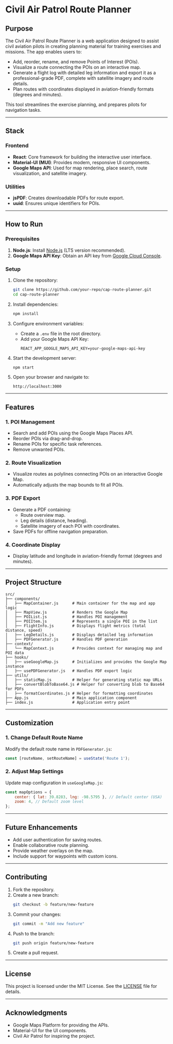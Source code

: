 
# Civil Air Patrol Route Planner

## **Purpose**

The Civil Air Patrol Route Planner is a web application designed to assist civil aviation pilots in creating planning material for training exercises and missions. The app enables users to:
- Add, reorder, rename, and remove Points of Interest (POIs).
- Visualize a route connecting the POIs on an interactive map.
- Generate a flight log with detailed leg information and export it as a professional-grade PDF, complete with satellite imagery and route details.
- Plan routes with coordinates displayed in aviation-friendly formats (degrees and minutes).

This tool streamlines the exercise planning, and prepares pilots for navigation tasks.

---

## **Stack**

### **Frontend**
- **React**: Core framework for building the interactive user interface.
- **Material-UI (MUI)**: Provides modern, responsive UI components.
- **Google Maps API**: Used for map rendering, place search, route visualization, and satellite imagery.

### **Utilities**
- **jsPDF**: Creates downloadable PDFs for route export.
- **uuid**: Ensures unique identifiers for POIs.

---

## **How to Run**

### **Prerequisites**
1. **Node.js**: Install [Node.js](https://nodejs.org/) (LTS version recommended).
2. **Google Maps API Key**: Obtain an API key from [Google Cloud Console](https://console.cloud.google.com/).

### **Setup**
1. Clone the repository:
   ```bash
   git clone https://github.com/your-repo/cap-route-planner.git
   cd cap-route-planner
   ```

2. Install dependencies:
   ```bash
   npm install
   ```

3. Configure environment variables:
   - Create a `.env` file in the root directory.
   - Add your Google Maps API Key:
     ```env
     REACT_APP_GOOGLE_MAPS_API_KEY=your-google-maps-api-key
     ```

4. Start the development server:
   ```bash
   npm start
   ```

5. Open your browser and navigate to:
   ```
   http://localhost:3000
   ```

---

## **Features**

### **1. POI Management**
- Search and add POIs using the Google Maps Places API.
- Reorder POIs via drag-and-drop.
- Rename POIs for specific task references.
- Remove unwanted POIs.

### **2. Route Visualization**
- Visualize routes as polylines connecting POIs on an interactive Google Map.
- Automatically adjusts the map bounds to fit all POIs.

### **3. PDF Export**
- Generate a PDF containing:
  - Route overview map.
  - Leg details (distance, heading).
  - Satellite imagery of each POI with coordinates.
- Save PDFs for offline navigation preparation.

### **4. Coordinate Display**
- Display latitude and longitude in aviation-friendly format (degrees and minutes).

---

## **Project Structure**

```plaintext
src/
├── components/
│   ├── MapContainer.js      # Main container for the map and app logic
│   ├── MapView.js           # Renders the Google Map
│   ├── POIList.js           # Handles POI management
│   ├── POIItem.js           # Represents a single POI in the list
│   ├── FlightInfo.js        # Displays flight metrics (total distance, speed)
│   ├── LegDetails.js        # Displays detailed leg information
│   ├── PDFGenerator.js      # Handles PDF generation
├── context/
│   └── MapContext.js        # Provides context for managing map and POI data
├── hooks/
│   ├── useGoogleMap.js      # Initializes and provides the Google Map instance
│   ├── usePDFGenerator.js   # Handles PDF export logic
├── utils/
│   ├── staticMap.js         # Helper for generating static map URLs
│   ├── convertBlobToBase64.js # Helper for converting blob to Base64 for PDFs
│   ├── formatCoordinates.js # Helper for formatting coordinates
├── App.js                   # Main application component
├── index.js                 # Application entry point
```

---

## **Customization**

### **1. Change Default Route Name**
Modify the default route name in `PDFGenerator.js`:
```javascript
const [routeName, setRouteName] = useState('Route 1');
```

### **2. Adjust Map Settings**
Update map configuration in `useGoogleMap.js`:
```javascript
const mapOptions = {
    center: { lat: 39.8283, lng: -98.5795 }, // Default center (USA)
    zoom: 4, // Default zoom level
};
```

---

## **Future Enhancements**
- Add user authentication for saving routes.
- Enable collaborative route planning.
- Provide weather overlays on the map.
- Include support for waypoints with custom icons.

---

## **Contributing**
1. Fork the repository.
2. Create a new branch:
   ```bash
   git checkout -b feature/new-feature
   ```
3. Commit your changes:
   ```bash
   git commit -m "Add new feature"
   ```
4. Push to the branch:
   ```bash
   git push origin feature/new-feature
   ```
5. Create a pull request.

---

## **License**
This project is licensed under the MIT License. See the [LICENSE](LICENSE) file for details.

---

## **Acknowledgments**
- Google Maps Platform for providing the APIs.
- Material-UI for the UI components.
- Civil Air Patrol for inspiring the project.
